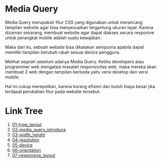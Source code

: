 # Media Query

Media Query merupakan fitur CSS yang digunakan untuk merancang tampilan website agar bisa menyesuaikan tergantung ukuran layar. Karena dizaman sekarang, membuat website agar dapat diakses secara responive untuk perangkat mobile adalah suatu kewajiban.

Maka dari itu, sebuah website bisa dikatakan sempurna apabila dapat memiliki tampilan berubah-ubah sesuai device pengguna.

Melihat sejarah sebelum adanya Media Query. Ketika developers atau programmer web mengatasi masalah responsivitas web, maka mereka akan membuat 2 web dengan tampilan berbeda yaitu versi desktop dan versi mobile.

Hal ini cukup merepotkan, karena kurang efisien dan butuh biaya besar jika terdapat perubahan fitur pada website tersebut.

# Link Tree

1. [01-type_layout](https://github.com/naidra68/belajar-css/tree/main/02-css/13-media_query/01-type_layout)
2. [02-media_query_introduce](https://github.com/naidra68/belajar-css/tree/main/02-css/13-media_query/02-media_query_introduce)
3. [03-width_height](https://github.com/naidra68/belajar-css/tree/main/02-css/13-media_query/03-width_height)
4. [04-resolution](https://github.com/naidra68/belajar-css/tree/main/02-css/13-media_query/04-resolution)
5. [05-device](https://github.com/naidra68/belajar-css/tree/main/02-css/13-media_query/05-device)
6. [06-orientation](https://github.com/naidra68/belajar-css/tree/main/02-css/13-media_query/06-orientation)
7. [07-responsive_layout](https://github.com/naidra68/belajar-css/tree/main/02-css/13-media_query/07-responsive_layout)